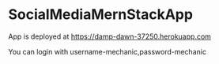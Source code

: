 # SocialMediaMernStackApp
App is deployed at https://damp-dawn-37250.herokuapp.com

You can login with username-mechanic,password-mechanic
